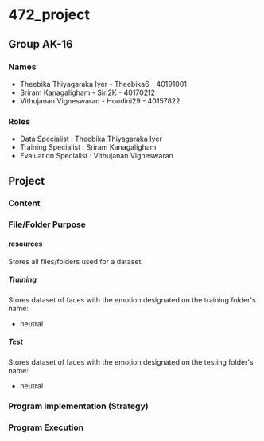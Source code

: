 # 472_project

## Group AK-16

### Names

- Theebika Thiyagaraka Iyer - Theebika6 - 40191001
- Sriram Kanagaligham - Siri2K - 40170212
- Vithujanan Vigneswaran - Houdini29 - 40157822

### Roles

- Data Specialist : Theebika Thiyagaraka Iyer
- Training Specialist : Sriram Kanagaligham
- Evaluation Specialist : Vithujanan Vigneswaran

## Project

### Content

### File/Folder Purpose
#### resources 
Stores all files/folders used for a dataset

##### Training 
Stores dataset of faces with the emotion designated on the training folder's name:
- neutral

##### Test
Stores dataset of faces with the emotion designated on the testing folder's name:
- neutral


### Program Implementation (Strategy)

### Program Execution